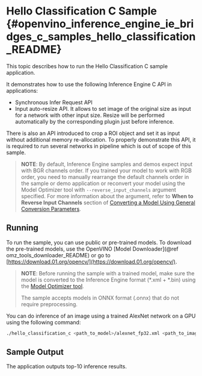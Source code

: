 # Hello Classification C Sample {#openvino_inference_engine_ie_bridges_c_samples_hello_classification_README}

This topic describes how to run the Hello Classification C sample application.

It demonstrates how to use the following Inference Engine C API in applications:
* Synchronous Infer Request API
* Input auto-resize API. It allows to set image of the original size as input for a network with other input size.
  Resize will be performed automatically by the corresponding plugin just before inference.

There is also an API introduced to crop a ROI object and set it as input without additional memory re-allocation.
To properly demonstrate this API, it is required to run several networks in pipeline which is out of scope of this sample.

> **NOTE**: By default, Inference Engine samples and demos expect input with BGR channels order. If you trained your model to work with RGB order, you need to manually rearrange the default channels order in the sample or demo application or reconvert your model using the Model Optimizer tool with `--reverse_input_channels` argument specified. For more information about the argument, refer to **When to Reverse Input Channels** section of [Converting a Model Using General Conversion Parameters](../../../../../docs/MO_DG/prepare_model/convert_model/Converting_Model_General.md).

## Running

To run the sample, you can use public or pre-trained models. To download the pre-trained models, use the OpenVINO [Model Downloader](@ref omz_tools_downloader_README) or go to [https://download.01.org/opencv/](https://download.01.org/opencv/).

> **NOTE**: Before running the sample with a trained model, make sure the model is converted to the Inference Engine format (\*.xml + \*.bin) using the [Model Optimizer tool](../../../../../docs/MO_DG/Deep_Learning_Model_Optimizer_DevGuide.md).
>
> The sample accepts models in ONNX format (.onnx) that do not require preprocessing.

You can do inference of an image using a trained AlexNet network on a GPU using the following command:

```sh
./hello_classification_c <path_to_model>/alexnet_fp32.xml <path_to_image>/cat.bmp GPU
```

## Sample Output

The application outputs top-10 inference results.
